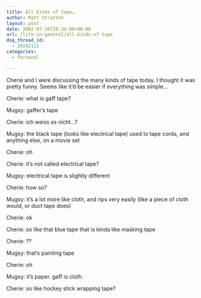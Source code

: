 ```yaml
---
title: All kinds of tape…
author: Matt Stratton
layout: post
date: 2002-07-30T20:34:00+00:00
url: /life-in-general/all-kinds-of-tape
dsq_thread_id:
  - 28242111
categories:
  - Personal

---
```

Cherie and I were discussing the many kinds of tape today. I thought it was pretty funny. Seems like it&#8217;d be easier if everything was simple&#8230;

Cherie: what is gaff tape?
  
Mugsy: gaffer&#8217;s tape
  
Cherie: ich weiss es nicht&#8230;?
  
Mugsy: the black tape (looks like electrical tape) used to tape cords, and anything else, on a movie set
  
Cherie: oh
  
Cherie: it&#8217;s not called electrical tape?
  
Mugsy: electrical tape is slightly different
  
Cherie: how so?
  
Mugsy: it&#8217;s a lot more like cloth, and rips very easily (like a piece of cloth would, or duct tape does)
  
Cherie: ok
  
Cherie: so like that blue tape that is kinda like masking tape
  
Cherie: ??
  
Mugsy: that&#8217;s painting tape
  
Cherie: oh
  
Mugsy: it&#8217;s paper. gaff is cloth.
  
Cherie: so like hockey stick wrapping tape?